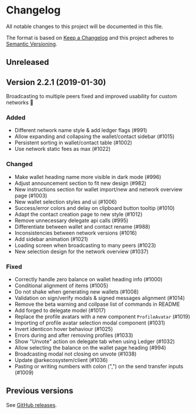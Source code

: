 # Changelog

All notable changes to this project will be documented in this file.

The format is based on [Keep a Changelog](http://keepachangelog.com/en/1.0.0/)
and this project adheres to [Semantic Versioning](http://semver.org/spec/v2.0.0.html).

## Unreleased

## Version 2.2.1 (2019-01-30)

Broadcasting to multiple peers fixed and improved usability for custom networks 🐛

### Added

- Different network name style & add ledger flags (#991)
- Allow expanding and collapsing the wallet/contact sidebar (#1015)
- Persistent sorting in wallet/contact table (#1002)
- Use network static fees as max (#1022)

### Changed

- Make wallet heading name more visible in dark mode (#996)
- Adjust announcement section to fit new design (#982)
- New instructions section for wallet import/new and network overview page (#1003)
- New wallet selection styles and ui (#1006)
- Success/error colors and delay on clipboard button tooltip (#1010)
- Adapt the contact creation page to new style (#1012)
- Remove unnecessary delegate api calls (#995)
- Differentiate between wallet and contact rename (#988)
- Inconsistencies between network versions (#1016)
- Add sidebar animation (#1021)
- Loading screen when broadcasting to many peers (#1023)
- New selection design for the network overview (#1037)

### Fixed

- Correctly handle zero balance on wallet heading info (#1000)
- Conditional alignment of items (#1005)
- Do not shake when generating new wallets (#1008)
- Validation on sign/verify modals & signed messages alignment (#1014)
- Remove the beta warning and collpase list of commands in README
- Add forged to delegate model (#1017)
- Replace the profile avatars with a new component `ProfileAvatar` (#1019)
- Importing of profile avatar selection modal component (#1031)
- Invert identicon hover behaviour (#1025)
- Errors during and after removing profiles (#1033)
- Show "Unvote" action on delegate tab when using Ledger (#1032)
- Allow selecting the balance on the wallet page heading (#994)
- Broadcasting modal not closing on unvote (#1038)
- Update @arkecosystem/client (#1036)
- Pasting or writing numbers with colon (",") on the send transfer inputs (#1009)

## Previous versions

See [GitHub releases](https://github.com/SwipeChain/swipechain-desktop-wallet/releases).
